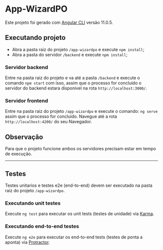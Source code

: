 # App-WizardPO
Este projeto foi gerado com [Angular CLI](https://github.com/angular/angular-cli) versão 11.0.5.

## Executando projeto
 - Abra a pasta raiz do projeto `/app-wizardpo` e execute `npm install`;
 - Abra a pasta do servidor `/backend` e execute `npm install`;

### Servidor backend
Entre na pasta raiz do projeto e va até a pasta `/backend` e execute o comando `npm start` com isso, assim que o processo for concluído o servidor do backend estara disponivel na rota `http://localhost:3000/`.

### Servidor frontend
Entre na pasta raiz do projeto `/app-wizardpo` e execute o comando: `ng serve`   assim que o processo for concluído.  Navegue até a rota `http://localhost:4200/` do seu Navegador.

## Observação
Para que o projeto funcione ambos os servidores precisam estar em tempo de execução.
___
## Testes
Testes unitarios e testes e2e (end-to-end) devem ser executado na pasta raiz do projeto `/app-wizardpo`.
### Executando unit testes

Execute `ng test` para executar os unit tests (testes de unidade) via [Karma](https://karma-runner.github.io).

### Executando end-to-end testes

Execute `ng e2e` para executar os end-to-end tests (testes de ponta a aponta) via [Protractor](http://www.protractortest.org/).
